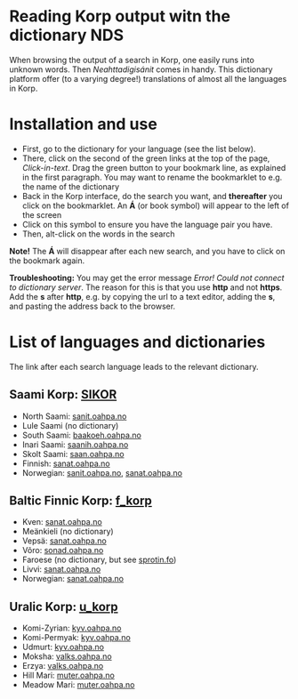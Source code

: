 Reading Korp output witn the dictionary NDS
============================

When browsing the output of a search in Korp, one easily runs into unknown words. Then *Neahttadigisánit* comes in handy. This dictionary platform offer (to a varying degree!) translations of almost all the languages in Korp.

# Installation and use

- First, go to the dictionary for your language (see the list below).
- There, click on the second of the green links at the top of the page,  *Click-in-text*. Drag the green button to your bookmark line, as explained in the first paragraph. You may want to rename the bookmarklet to e.g. the name of the dictionary
- Back in the Korp interface, do the search you want, and **thereafter** you click on the bookmarklet. An **Á** (or book symbol) will appear to the left of the screen
- Click on this symbol to ensure you have the language pair you have. 
- Then, alt-click on the words in the search

**Note!** The **Á** will disappear after each new search, and you have to click on the bookmark again. 

**Troubleshooting:** You may get the error message *Error! Could not connect to dictionary server*. The reason for this is that you use **http** and  not **https**. Add the **s** after **http**, e.g. by copying the url to a text editor, adding the **s**, and pasting the address back to the browser.


# List of languages and dictionaries

The link after each search language leads to the relevant dictionary.

## Saami Korp: [SIKOR](https://gtweb.uit.no/korp)
- North Saami: [sanit.oahpa.no](https://sanit.oahpa.no)
- Lule Saami (no dictionary)
- South Saami: [baakoeh.oahpa.no](https://baakoeh.oahpa.no)
- Inari Saami: [saanih.oahpa.no](https://saanih.oahpa.no)
- Skolt Saami: [saan.oahpa.no](https://saan.oahpa.no)
- Finnish:  [sanat.oahpa.no](https://sanat.oahpa.no)
- Norwegian:  [sanit.oahpa.no](https://sanit.oahpa.no),  [sanat.oahpa.no](https://sanat.oahpa.no)

## Baltic Finnic Korp: [f_korp](https://gtweb.uit.no/korp)
- Kven:  [sanat.oahpa.no](https://sanat.oahpa.no) 
- Meänkieli (no dictionary)
- Vepsä:  [sanat.oahpa.no](https://sanat.oahpa.no)
- Võro: [sonad.oahpa.no](https://sonad.oahpa.no)
- Faroese (no dictionary, but see [sprotin.fo](http://sprotin.fo))
- Livvi:  [sanat.oahpa.no](https://sanat.oahpa.no)
- Norwegian:  [sanat.oahpa.no](https://sanat.oahpa.no)

## Uralic Korp: [u_korp](https://gtweb.uit.no/korp)
- Komi-Zyrian:  [kyv.oahpa.no](https://kyv.oahpa.no)
- Komi-Permyak:  [kyv.oahpa.no](https://kyv.oahpa.no)
- Udmurt:  [kyv.oahpa.no](https://kyv.oahpa.no)
- Moksha:  [valks.oahpa.no](https://valks.oahpa.no)
- Erzya:  [valks.oahpa.no](https://valks.oahpa.no)
- Hill Mari:  [muter.oahpa.no](https://muter.oahpa.no)
- Meadow Mari:  [muter.oahpa.no](https://muter.oahpa.no)

